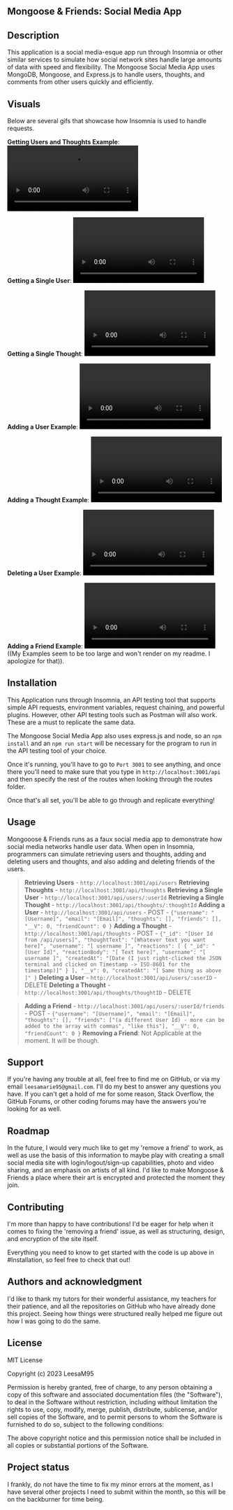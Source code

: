 ## Mongoose & Friends: Social Media App


## Description
This application is a social media-esque app run through Insomnia or other similar services to simulate how social network sites handle large amounts of data with speed and flexibility. The Mongoose Social Media App uses MongoDB, Mongoose, and Express.js to handle users, thoughts, and comments from other users quickly and efficiently. 


## Visuals
Below are several gifs that showcase how Insomnia is used to handle requests. 

**Getting Users and Thoughts Example**:
<video  src="https://github.com/LeesaM95/Social-Media-App/blob/main/Assets/videos/getthoughtsandusers.mov" title=""></video>

**Getting a Single User**:
<video  src="https://github.com/LeesaM95/Social-Media-App/blob/main/Assets/videos/getsingleuserexample.mov" title=""></video>

**Getting a Single Thought**:
<video src="https://github.com/LeesaM95/Social-Media-App/blob/main/Assets/videos/getsinglethoughtexample.mov" title="Title"></video>

**Adding a User Example**:
<video src="https://github.com/LeesaM95/Social-Media-App/blob/main/Assets/videos/postuserexample.mov" title="Title"></video>

**Adding a Thought Example**:
<video src="https://github.com/LeesaM95/Social-Media-App/blob/main/Assets/videos/createthoughtexample.mp4" title="Title"></video>

**Deleting a User Example**:
<video src="https://github.com/LeesaM95/Social-Media-App/blob/main/Assets/videos/deleteuserexample.mp4" title="Title"></video>

**Adding a Friend Example**:
<video src="[https://github.com/LeesaM95/Social-Media-App/blob/main/Assets/videos/addfriendexample.mp4](https://github.com/LeesaM95/Social-Media-App/assets/146777629/eed7f4fb-0967-4036-a452-21917541d639)" title="Title"></video>
((My Examples seem to be too large and won't render on my readme. I apologize for that)).

## Installation
This Application runs through Insomnia, an API testing tool that supports simple API requests, environment variables, request chaining, and powerful plugins. However, other API testing tools such as Postman will also work. These are a must to replicate the same data. 

The Mongoose Social Media App also uses express.js and node, so an `npm install` and an `npm run start` will be necessary for the program to run in the API testing tool of your choice. 

Once it's running, you'll have to go to `Port 3001` to see anything, and once there you'll need to make sure that you type in `http://localhost:3001/api` and then specify the rest of the routes when looking through the routes folder.

Once that's all set, you'll be able to go through and replicate everything!

## Usage
Mongooose & Friends runs as a faux social media app to demonstrate how social media networks handle user data. When open in Insomnia, programmers can simulate retrieving users and thoughts, adding and deleting users and thoughts, and also adding and deleting friends of the users. 

> **Retrieving Users** - `http://localhost:3001/api/users`
> **Retrieving Thoughts** - `http://localhost:3001/api/thoughts`
> **Retrieving a Single User** - `http://localhost:3001/api/users/:userId`
> **Retrieving a Single Thought** - `http://localhost:3001/api/thoughts/:thoughtId`
> **Adding a User** - `http://localhost:3001/api/users` - POST
                  - ``{"username": "[Username]",
		                  "email": "[Email]",
		                  "thoughts": [],
		                  "friends": [],
		                  "__V": 0,
		                  "friendCount": 0
	                    }``
> **Adding a Thought** - `http://localhost:3001/api/thoughts` - POST
                     - ``{"_id": "[User Id from /api/users]",
                          "thoughtText": "[Whatever text you want here]",
                          "username": "[ username ]",
                          "reactions": [
                              {
                                "_id": "[User Id]",
				                        "reactionBody": "[ Text here]",
				                        "username": "[ username ]",
				                        "createdAt": "[Date (I just right-clicked the JSON terminal and clicked on Timestamp -> ISO-8601 for the timestamp)]"
                              }
                          ],
                          "__v": 0,
		                      "createdAt": "[ Same thing as above ]"
	                      }``
> **Deleting a User** - `http://localhost:3001/api/users/:userID` - DELETE
> **Deleting a Thought** - `http://localhost:3001/api/thoughts/thoughtID` - DELETE

> **Adding a Friend** - `http://localhost:3001/api/users/:userId/friends` - POST
                    - ``{"username": "[Username]",
		                  "email": "[Email]",
		                  "thoughts": [],
		                  "friends": ["(a different User Id) - more can be added to the array with commas", "like this"],
		                  "__V": 0,
		                  "friendCount": 0
	                    }``
> **Removing a Friend**: Not Applicable at the moment. It will be though. 

## Support
If you're having any trouble at all, feel free to find me on GitHub, or via my email `leesamarie95@gmail.com`. I'll do my best to answer any questions you have. If you can't get a hold of me for some reason, Stack Overflow, the GitHub Forums, or other coding forums may have the answers you're looking for as well.

## Roadmap
In the future, I would very much like to get my 'remove a friend' to work, as well as use the basis of this information to maybe play with creating a small social media site with login/logout/sign-up capabilities, photo and video sharing, and an emphasis on artists of all kind. I'd like to make Mongoose & Friends a place where their art is encrypted and protected the moment they join. 

## Contributing
I'm more than happy to have contributions! I'd be eager for help when it comes to fixing the 'removing a friend' issue, as well as structuring, design, and encryption of the site itself. 

Everything you need to know to get started with the code is up above in #Installation, so feel free to check that out! 

## Authors and acknowledgment
I'd like to thank my tutors for their wonderful assistance, my teachers for their patience, and all the repositories on GitHub who have already done this project. Seeing how things were structured really helped me figure out how I was going to do the same. 

## License
MIT License

Copyright (c) 2023 LeesaM95

Permission is hereby granted, free of charge, to any person obtaining a copy of this software and associated documentation files (the "Software"), to deal in the Software without restriction, including without limitation the rights to use, copy, modify, merge, publish, distribute, sublicense, and/or sell copies of the Software, and to permit persons to whom the Software is furnished to do so, subject to the following conditions:

The above copyright notice and this permission notice shall be included in all copies or substantial portions of the Software.

## Project status
I frankly, do not have the time to fix my minor errors at the moment, as I have several other projects I need to submit within the month, so this will be on the backburner for time being.
